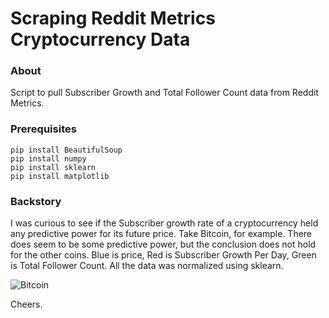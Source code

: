 # Scraping Reddit Metrics Cryptocurrency Data

### About
Script to pull Subscriber Growth and Total Follower Count data from Reddit Metrics.

### Prerequisites
```
pip install BeautifulSoup  
pip install numpy 
pip install sklearn 
pip install matplotlib 
```

### Backstory

I was curious to see if the Subscriber growth rate of a cryptocurrency held any predictive power for its future price. Take Bitcoin, for example. There does seem to be some predictive power, but the conclusion does not hold for the other coins. Blue is price, Red is Subscriber Growth Per Day, Green is Total Follower Count. All the data was normalized using sklearn.

![Bitcoin](https://user-images.githubusercontent.com/32149087/34464985-01708d8a-ee67-11e7-8a4b-312590050574.png)

Cheers. 
